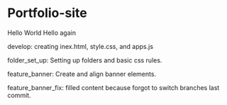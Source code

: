 # Portfolio-site

Hello World
Hello again


develop: creating inex.html, style.css, and apps.js

folder_set_up: Setting up folders and basic css rules.

feature_banner: Create and align banner elements.


feature_banner_fix: filled content because forgot to switch branches last commit.


